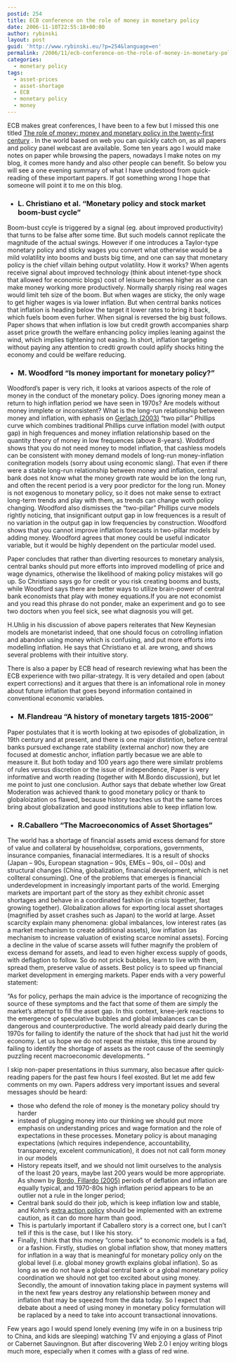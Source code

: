 ```yaml
---
postid: 254
title: ECB conference on the role of money in monetary policy
date: 2006-11-10T22:55:18+00:00
author: rybinski
layout: post
guid: 'http://www.rybinski.eu/?p=254&language=en'
permalink: /2006/11/ecb-conference-on-the-role-of-money-in-monetary-policy/
categories:
  - monetary policy
tags:
  - asset-prices
  - asset-shortage
  - ECB
  - monetary policy
  - money
---
```

ECB makes great conferences, I have been to a few but I missed this one titled [The role of money: money and monetary policy in the twenty-first century](http://www.ecb.int/events/conferences/html/cbc4.en.html) . In the world based on web you can quickly catch on, as all papers and policy panel webcast are available. Some ten years ago I would make notes on paper while browsing the papers, nowadays I make notes on my blog, it comes more handy and also other people can benefit. So below you will see a one evening summary of what I have undestood from quick-reading of these important papers. If got something wrong I hope that someone will point it to me on this blog.

<!--more-->

  * ### L. Christiano et al. “Monetary policy and stock market boom-bust cycle”

Boom-bust ccyle is triggered by a signal (eg. about improved productivity) that turns to be false after some time. But such models cannot replicate the magnitude of the actual swings. However if one introduces a Taylor-type monetary policy and sticky wages you convert what otherwise would be a mild volatility into booms and busts big time, and one can say that monetary policy is the chief villain behing output volatility. How it works? When agents receive signal about improved technology (think about intenet-type shock that allowed for economic blogs) cost of leisure becomes higher as one can make money working more productively. Normally sharply rising real wages would limit teh size of the boom. But when wages are sticky, the only wage to get higher wages is via lower inflation. But when centrral banks notices that inflation is heading below the target it lower rates to bring it back, which fuels boom even furher. When signal is reversed the big bust follows. Paper shows that when inflation is low but credit growth accompanies sharp asset price growth the welfare enhancing policy implies leaning against the wind, which implies tightening not easing. In short, inflation targeting without paying any attention to credti growth could aplify shocks hiting the economy and could be welfare reducing.

  * ### M. Woodford “Is money important for monetary policy?”

Woodford’s paper is very rich, it looks at varioos aspects of the role of money in the conduct of the monetary policy. Does ignoring money mean a return to high inflation period we have seen in 1970s? Are models without money inmplete or inconsistent? What is the long-run relationship between money and inflation, with ephasis on [Gerlach (2003)](http://papers.ssrn.com/sol3/papers.cfm?abstract_id=374421) “two pillar” Phillips curve which combines traditional Phillips curve inflation model (with output gap) in high frequences and money inflation relationship based on the quantity theory of money in low frequences (above 8-years). Woddford shows that you do not need money to model inflation, that cashless models can be consistent with money demand models of long-run money-inflation conitegration models (sorry about using economic slang). That even if there were a stable long-run relationship between money and inflation, central bank does not know what the money growth rate would be ion the long run, and often the recent period is a very poor predictor for the long run. Money is not exogenous to monetary policy, so it does not make sense to extract long-term trends and play with them, as trends can change woth policy changing. Woodford also dismisses the “two-pillar” Phillips curve models rightly noticing, that insignificant output gap in low frequences is a result of no variation in the output gap in low frequencies by construction. Woodford shows that you cannot improve inflation forecasts in two-pillar models by adding money. Woodford agrees that money could be useful indicator variable, but it would be highly dependent on the particular model used.

Paper concludes that rather than diverting resources to monetary analysis, central banks should put more efforts into improved modelling of price and wage dynamics, otherwise the likelihood of making policy mistakes will go up. So Christiano says go for credit or you risk creating booms and busts, while Woodford says there are better ways to utilize brain-power of central bank economists that play with money equations.If you are not economist and you read this phrase do not ponder, make an experiment and go to see two doctors when you feel sick, see what diagnosis you will get.

H.Uhlig in his discussion of above papers reiterates that New Keynesian models are monetarist indeed, that one should focus on cotrolling inflation and abandon using money which is confusing, and put more efforts into modelling inflation. He says that Christiano et al. are wrong, and shows several problems with their intuitive story.

There is also a paper by ECB head of research reviewing what has been the ECB experience with two pillar-strategy. It is very detailed and open (about expert corrections) and it argues that there is an infomational role in money about future inflation that goes beyond information contained in conventional economic variables. 

  * ### M.Flandreau “A history of monetary targets 1815-2006″

Paper postulates that it is worth looking at two episodes of globalization, in 19th century and at present, and there is one major distintion, before central banks pursued exchange rate stability (external anchor) now they are focused at domestic anchor, inflation partly becasue we are able to measure it. But both today and 100 years ago there were similatr problems of rules versus discretion or the issue of independence, Paper is very informative and worth reading (together with M.Bordo discussion), but let me point to just one conclusion. Author says that debate whether low Great Moderation was achieved thank to good monetary policy or thank to globaloization os flawed, because history teaches us that the same forces bring about globalization and good institutions able to keep inflation low.

  * ### R.Caballero “The Macroeconomics of Asset Shortages”

The world has a shortage of financial assets amid excess demand for store of value and collateral by householdsw, corporations, governments, insurance companies, finanacial intermediares. It is a result of shocks (Japan – 90s, European stagnation – 90s, EMEs – 90s, oil – 00s) and structural changes (China, globalization, financial development, which is net collteral consuming). One of the problems that emerges is financial underdevelopment in increasingly important parts of the world. Emerging markets are important part of the story as they exhibit chronic asset shortages and behave in a coordinated fashion (in crisis together, fast growing together). Globalization allows for exporting local asset shortages (magnified by asset crashes such as Japan) to the world at large. Asset scarcity explain many phenomena: global imbalances, low interest rates (as a market mechanism to create additional assets), low inflation (as mechanism to increase valuation of existing scarce nominal assets). Forcing a decline in the value of scarse assets will futher magnify the problem of excess demand for assets, and lead to even higher excess supply of goods, with deflagtion to follow. So do not prick bubbles, learn to live with them, spread them, preserve value of assets. Best policy is to speed up financial market development in emerging markets. Paper ends with a very powerful statement:

“As for policy, perhaps the main advice is the importance of recognizing the source of these symptoms and the fact that some of them are simply the market’s attempt to fill the asset gap. In this context, knee-jerk reactions to the emergence of speculative bubbles and global imbalances can be dangerous and counterproductive. The world already paid dearly during the 1970s for failing to identify the nature of the shock that had just hit the world economy. Let us hope we do not repeat the mistake, this time around by failing to identify the shortage of assets as the root cause of the seemingly puzzling recent macroeconomic developments. “

I skip non-paper presentations in thius summary, also becasue after quick-reading papers for the past few hours I feel exosted. But let me add few comments on my own. Papers address very important issues and several messages should be heard:

  * those who defend the role of money is the monetary policy should try harder
  * instead of plugging money into our thinking we should put more emphasis on understanding prices and wage formation and the role of expectations in these processes. Monetary policy is about managing expectations (which requires independence, accountability, transparency, excelent communication), it does not not call form money in our models
  * History repeats itself, and we should not limit ourselves to the analysis of the loast 20 years, maybe last 200 years would be more appropriate. As shown by [Bordo, Fillardo (2005)](http://www.bis.org/publ/work186.htm) periods of deflation and inflation are equally typical, and 1970-80s high inflation period appears to be an outlier not a rule in the longer period;
  * Central bank sould do their job, which is keep inflation low and stable, and Kohn’s [extra action policy](http://www.federalreserve.gov/BoardDocs/speeches/2006/20060316/default.htm) should be implemented with an extreme caution, as it can do more harm than good. 
  * This is partularly important if Caballero story is a correct one, but I can’t tell if this is the case, but I like his story. 
  * Finally, I think that this money “come back” to economic models is a fad, or a fashion. Firstly, studies on global inflation show, that money matters for inflation in a way that is meaningful for monetary policy only on the global level (i.e. global money growth explains global inflation). So as long as we do not have a global central bank or a global monetary policy coordination we should not get too excited about using money. Secondly, the amount of innovation taking place in payment systems will in the next few years destroy any relationship between money and inflation that may be sqeezed from the data today. So I expect that debate about a need of using money in monetary policy formulation will be raplaced by a need to take into account transactional innovations. 

Few years ago I would spend lonely evening (my wife in on a business trip to China, and kids are sleeping) watching TV and enjoying a glass of Pinot or Cabernet Sauvingnon. But after discovering Web 2.0 I enjoy writing blogs much more, especially when it comes with a glass of red wine.
